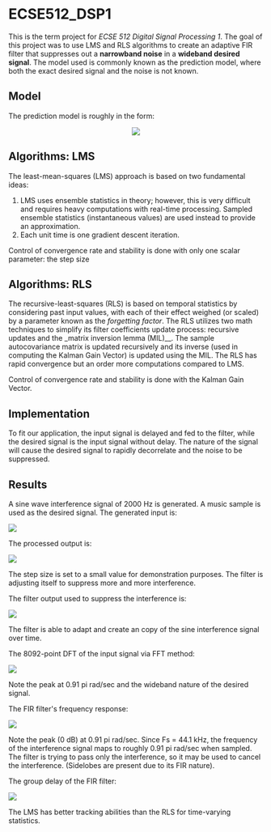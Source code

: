 # ECSE512_DSP1
This is the term project for _ECSE 512 Digital Signal Processing 1_. The goal of this project was to use LMS and RLS algorithms to create an adaptive FIR filter that suppresses out a __narrowband noise__ in a __wideband desired signal__. The model used is commonly known as the prediction model, where both the exact desired signal and the noise is not known.

## Model
The prediction model is roughly in the form: <br>
<p align="center">
  <img src="https://github.com/yanghaoqin/ECSE512_DSP1/blob/master/markdown/predictionmodel.PNG">
</p>

## Algorithms: LMS
The least-mean-squares (LMS) approach is based on two fundamental ideas:
1. LMS uses ensemble statistics in theory; however, this is very difficult and requires heavy computations with real-time processing. Sampled ensemble statistics (instantaneous values) are used instead to provide an approximation. 
2. Each unit time is one gradient descent iteration.

Control of convergence rate and stability is done with only one scalar parameter: the step size

## Algorithms: RLS
The recursive-least-squares (RLS) is based on temporal statistics by considering past input values, with each of their effect weighed (or scaled) by a parameter known as the _forgetting factor_. The RLS utilizes two math techniques to simplify its filter coefficients update process: recursive updates and the _matrix inversion lemma (MIL)__. The sample autocovariance matrix is updated recursively and its inverse (used in computing the Kalman Gain Vector) is updated using the MIL. The RLS has rapid convergence but an order more computations compared to LMS.

Control of convergence rate and stability is done with the Kalman Gain Vector.

## Implementation
To fit our application, the input signal is delayed and fed to the filter, while the desired signal is the input signal without delay. The nature of the signal will cause the desired signal to rapidly decorrelate and the noise to be suppressed.

## Results
A sine wave interference signal of 2000 Hz is generated. A music sample is used as the desired signal. The generated input is:

<img src="https://github.com/yanghaoqin/ECSE512_DSP1/blob/master/markdown/desiredsgn.png">


The processed output is:

<img src="https://github.com/yanghaoqin/ECSE512_DSP1/blob/master/markdown/errorsgn.png">

The step size is set to a small value for demonstration purposes. The filter is adjusting itself to suppress more and more interference.

The filter output used to suppress the interference is:

<img src="https://github.com/yanghaoqin/ECSE512_DSP1/blob/master/markdown/adaptedsgn.png">

The filter is able to adapt and create an copy of the sine interference signal over time.

The 8092-point DFT of the input signal via FFT method:

<img src="https://github.com/yanghaoqin/ECSE512_DSP1/blob/master/markdown/Inputfft.png">

Note the peak at 0.91 pi rad/sec and the wideband nature of the desired signal.

The FIR filter's frequency response:

<img src="https://github.com/yanghaoqin/ECSE512_DSP1/blob/master/markdown/filterresp.png">

Note the peak (0 dB) at 0.91 pi rad/sec. Since Fs = 44.1 kHz, the frequency of the interference signal maps to roughly 0.91 pi rad/sec when sampled. The filter is trying to pass only the interference, so it may be used to cancel the interference. (Sidelobes are present due to its FIR nature).

The group delay of the FIR filter:

<img src="https://github.com/yanghaoqin/ECSE512_DSP1/blob/master/markdown/filtergrpd.png">


The LMS has better tracking abilities than the RLS for time-varying statistics.
